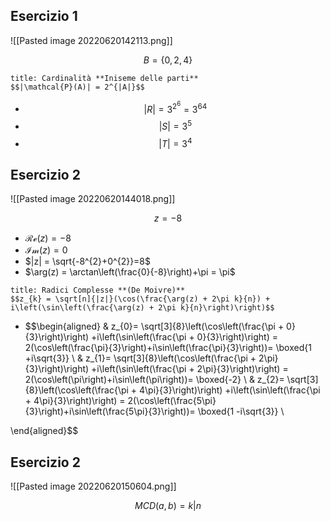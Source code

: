 ## Esercizio 1

![[Pasted image 20220620142113.png]]


$$B = \{0,2,4\}$$
```ad-note
title: Cardinalità **Iniseme delle parti**
$$|\mathcal{P}(A)| = 2^{|A|}$$
```
- $$|R| = 3^{2^{6}} = 3^{64}$$
- $$|S| = 3^{5}$$
- $$|T| = 3^{4}$$


## Esercizio 2
![[Pasted image 20220620144018.png]]

$$z = -8$$
- $\mathcal{Re}(z) = -8$
- $\mathcal{Im}(z) = 0$
- $|z| = \sqrt{-8^{2}+0^{2}}=8$
- $\arg(z) = \arctan\left(\frac{0}{-8}\right)+\pi = \pi$

```ad-note
title: Radici Complesse **(De Moivre)**
$$z_{k} = \sqrt[n]{|z|}(\cos(\frac{\arg(z) + 2\pi k}{n}) + i\left(\sin\left(\frac{\arg(z) + 2\pi k}{n}\right)\right)$$
```
- $$\begin{aligned}
	& z_{0}= \sqrt[3]{8}\left(\cos\left(\frac{\pi + 0}{3}\right)\right) +i\left(\sin\left(\frac{\pi + 0}{3}\right)\right) = 2(\cos\left(\frac{\pi}{3}\right)+i\sin\left(\frac{\pi}{3}\right))= \boxed{1 +i\sqrt{3}} \\
	& z_{1}= \sqrt[3]{8}\left(\cos\left(\frac{\pi + 2\pi}{3}\right)\right) +i\left(\sin\left(\frac{\pi + 2\pi}{3}\right)\right) = 2(\cos\left(\pi\right)+i\sin\left(\pi\right))= \boxed{-2} \\
	& z_{2}= \sqrt[3]{8}\left(\cos\left(\frac{\pi + 4\pi}{3}\right)\right) +i\left(\sin\left(\frac{\pi + 4\pi}{3}\right)\right) = 2(\cos\left(\frac{5\pi}{3}\right)+i\sin\left(\frac{5\pi}{3}\right))= \boxed{1 -i\sqrt{3}} \\
	
\end{aligned}$$



## Esercizio 2

![[Pasted image 20220620150604.png]]


$$MCD(a,b) = k | n$$












